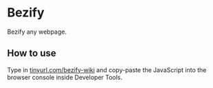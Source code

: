 # Bezify
Bezify any webpage.
## How to use
Type in [tinyurl.com/bezify-wiki](http://tinyurl.com/bezify-wiki) and copy-paste the JavaScript into the browser console inside Developer Tools.
